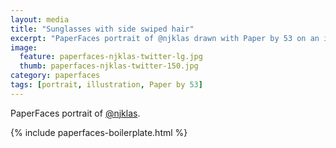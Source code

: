 ```yaml
---
layout: media
title: "Sunglasses with side swiped hair"
excerpt: "PaperFaces portrait of @njklas drawn with Paper by 53 on an iPad."
image: 
  feature: paperfaces-njklas-twitter-lg.jpg
  thumb: paperfaces-njklas-twitter-150.jpg
category: paperfaces
tags: [portrait, illustration, Paper by 53]
---
```


PaperFaces portrait of [@njklas](http://twitter.com/njklas).

{% include paperfaces-boilerplate.html %}